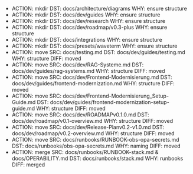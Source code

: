 - ACTION: mkdir
  DST: docs/architecture/diagrams
  WHY: ensure structure
- ACTION: mkdir
  DST: docs/dev/guides
  WHY: ensure structure
- ACTION: mkdir
  DST: docs/dev/research
  WHY: ensure structure
- ACTION: mkdir
  DST: docs/dev/roadmap/v0.3-plus
  WHY: ensure structure
- ACTION: mkdir
  DST: docs/integrations
  WHY: ensure structure
- ACTION: mkdir
  DST: docs/presets/waveterm
  WHY: ensure structure
- ACTION: move
  SRC: docs/testing.md
  DST: docs/dev/guides/testing.md
  WHY: structure
  DIFF: moved
- ACTION: move
  SRC: docs/dev/RAG-Systeme.md
  DST: docs/dev/guides/rag-systems.md
  WHY: structure
  DIFF: moved
- ACTION: move
  SRC: docs/dev/Frontend-Modernisierung.md
  DST: docs/dev/guides/frontend-modernization.md
  WHY: structure
  DIFF: moved
- ACTION: move
  SRC: docs/dev/Frontend-Modernisierung_Setup-Guide.md
  DST: docs/dev/guides/frontend-modernization-setup-guide.md
  WHY: structure
  DIFF: moved
- ACTION: move
  SRC: docs/dev/ROADMAPv0.1.0.md
  DST: docs/dev/roadmap/v0.1-overview.md
  WHY: structure
  DIFF: moved
- ACTION: move
  SRC: docs/dev/Release-Planv0.2-v1.0.md
  DST: docs/dev/roadmap/v0.2-overview.md
  WHY: structure
  DIFF: moved
- ACTION: move
  SRC: docs/runbooks/RUNBOOK-obs-opa-secrets.md
  DST: docs/runbooks/obs-opa-secrets.md
  WHY: naming
  DIFF: moved
- ACTION: merge
  SRC: docs/runbooks/RUNBOOK-stack.md & docs/OPERABILITY.md
  DST: docs/runbooks/stack.md
  WHY: runbooks
  DIFF: merged
